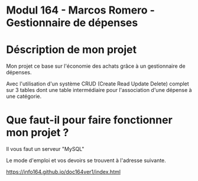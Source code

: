 #  Modul 164 - Marcos Romero - Gestionnaire de dépenses  

#  Déscription de mon projet 
Mon projet ce base sur l'économie des achats grâce à un gestionnaire de dépenses.

Avec l'utilisation d'un système CRUD (Create Read Update Delete) complet sur 3 tables dont une table intermédiaire pour l'association d'une dépense à une catégorie.

# Que faut-il pour faire fonctionner mon projet ?
Il vous faut un serveur "MySQL"




Le mode d'emploi et vos devoirs se trouvent à l'adresse suivante.

https://info164.github.io/doc164ver1/index.html
